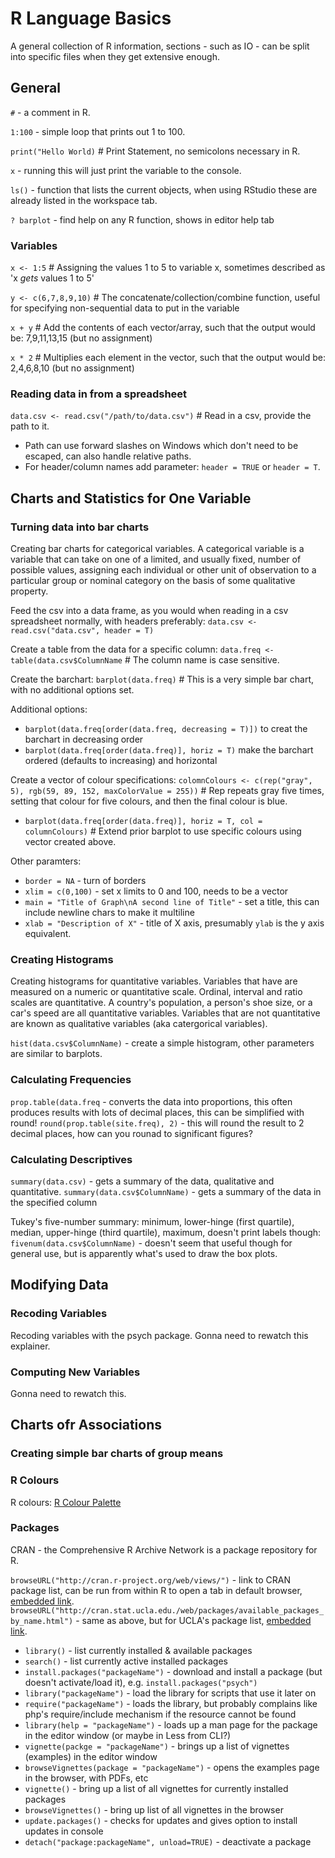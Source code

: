 # R Language Basics

A general collection of R information, sections - such as IO - can be split into specific files when they get extensive enough.

## General

`#` - a comment in R.

`1:100` - simple loop that prints out 1 to 100.

`print("Hello World)` # Print Statement, no semicolons necessary in R.

`x` - running this will just print the variable to the console.

`ls()` - function that lists the current objects, when using RStudio these are already listed in the workspace tab.

`? barplot` - find help on any R function, shows in editor help tab

### Variables

`x <- 1:5` # Assigning the values 1 to 5 to variable x, sometimes described as 'x *gets* values 1 to 5'

`y <- c(6,7,8,9,10)` # The concatenate/collection/combine function, useful for specifying non-sequential data to put in the variable

`x + y` # Add the contents of each vector/array, such that the output would be: 7,9,11,13,15 (but no assignment)

`x * 2` # Multiplies each element in the vector, such that the output would be: 2,4,6,8,10 (but no assignment)

### Reading data in from a spreadsheet

`data.csv <- read.csv("/path/to/data.csv")` # Read in a csv, provide the path to it.

* Path can use forward slashes on Windows which don't need to be escaped, can also handle relative paths.
* For header/column names add parameter: `header = TRUE` or `header = T`.

## Charts and Statistics for One Variable

### Turning data into bar charts

Creating bar charts for categorical variables. A categorical variable is a variable that can take on one of a limited, and usually fixed, number of possible values, assigning each individual or other unit of observation to a particular group or nominal category on the basis of some qualitative property.

Feed the csv into a data frame, as you would when reading in a csv spreadsheet normally, with headers preferably: `data.csv <- read.csv("data.csv", header = T)`

Create a table from the data for a specific column: `data.freq <- table(data.csv$ColumnName` # The column name is case sensitive.

Create the barchart: `barplot(data.freq)` # This is a very simple bar chart, with no additional options set.

Additional options:

* `barplot(data.freq[order(data.freq, decreasing = T)])` to creat the barchart in decreasing order
* `barplot(data.freq[order(data.freq)], horiz = T)` make the barchart ordered (defaults to increasing) and horizontal

Create a vector of colour specifications: `colomnColours <- c(rep("gray", 5), rgb(59, 89, 152, maxColorValue = 255))` # Rep repeats gray five times, setting that colour for five colours, and then the final colour is blue.

* `barplot(data.freq[order(data.freq)], horiz = T, col = columnColours)` # Extend prior barplot to use specific colours using vector created above.

Other paramters:

* `border = NA` - turn of borders
* `xlim = c(0,100)` - set x limits to 0 and 100, needs to be a vector
* `main = "Title of Graph\nA second line of Title"` - set a title, this can include newline chars to make it multiline
* `xlab = "Description of X"` - title of X axis, presumably `ylab` is the y axis equivalent.

### Creating Histograms

Creating histograms for quantitative variables. Variables that have are measured on a numeric or quantitative scale. Ordinal, interval and ratio scales are quantitative. A country's population, a person's shoe size, or a car's speed are all quantitative variables. Variables that are not quantitative are known as qualitative variables (aka catergorical variables).

`hist(data.csv$ColumnName)` - create a simple histogram, other parameters are similar to barplots.

### Calculating Frequencies

`prop.table(data.freq` - converts the data into proportions, this often produces results with lots of decimal places, this can be simplified with round!
`round(prop.table(site.freq), 2)` - this will round the result to 2 decimal places, how can you rounad to significant figures?

### Calculating Descriptives

`summary(data.csv)` - gets a summary of the data, qualitative and quantitative.
`summary(data.csv$ColumnName)` - gets a summary of the data in the specified column

Tukey's five-number summary: minimum, lower-hinge (first quartile), median, upper-hinge (third quartile), maximum, doesn't print labels though: `fivenum(data.csv$ColumnName)` - doesn't seem that useful though for general use, but is apparently what's used to draw the box plots.

## Modifying Data

### Recoding Variables

Recoding variables with the psych package. Gonna need to rewatch this explainer.

### Computing New Variables

Gonna need to rewatch this.

## Charts ofr Associations

### Creating simple bar charts of group means

### R Colours

R colours: [R Colour Palette](http://research.stowers.org/mcm/efg/R/Color/Chart/)

### Packages

CRAN - the Comprehensive R Archive Network is a package repository for R.

`browseURL("http://cran.r-project.org/web/views/")` - link to CRAN package list, can be run from within R to open a tab in default browser, [embedded link]("http://cran.r-project.org/web/views/").
`browseURL("http://cran.stat.ucla.edu./web/packages/available_packages_by_name.html")` - same as above, but for UCLA's package list, [embedded link]("http://cran.stat.ucla.edu./web/packages/available_packages_by_name.html").

* `library()` - list currently installed & available packages
* `search()` - list currently active installed packages
* `install.packages("packageName")` - download and install a package (but doesn't activate/load it), e.g. `install.packages("psych")`
* `library("packageName")` - load the library for scripts that use it later on
* `require("packageName")` - loads the library, but probably complains like php's require/include mechanism if the resource cannot be found
* `library(help = "packageName")` - loads up a man page for the package in the editor window (or maybe in Less from CLI?)
* `vignette(packge = "packageName")` - brings up a list of vignettes (examples) in the editor window
* `browseVignettes(package = "packageName")` - opens the examples page in the browser, with PDFs, etc
* `vignette()` - bring up a list of all vignettes for currently installed packages
* `browseVignettes()` - bring up list of all vignettes in the browser
* `update.packages()` - checks for updates and gives option to install updates in console
* `detach("package:packageName", unload=TRUE)` - deactivate a package